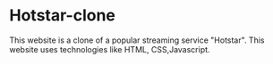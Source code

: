# Hotstar-clone
This website is a clone of a popular streaming service "Hotstar".
This website uses technologies like HTML, CSS,Javascript.
